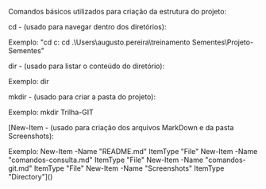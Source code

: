 Comandos básicos utilizados para criação da estrutura do projeto:

cd - (usado para navegar dentro dos diretórios):

Exemplo: "cd c: cd .\Users\augusto.pereira\treinamento Sementes\Projeto-Sementes"

dir - (usado para listar o conteúdo do diretório):

Exemplo: dir

mkdir - (usado para criar a pasta do projeto):

Exemplo: mkdir Trilha-GIT

[New-Item - (usado para criação dos arquivos MarkDown e da pasta Screenshots):

Exemplo:
New-Item -Name "README.md" ItemType "File" 
New-Item -Name "comandos-consulta.md" ItemType "File" 
New-Item -Name "comandos-git.md" 
ItemType "File" New-Item -Name "Screenshots" ItemType "Directory"]()